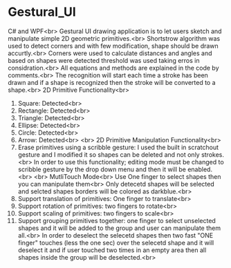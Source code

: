 Gestural_UI
===========
C# and WPF<br\>
Gestural UI drawing application is to let users sketch and manipulate simple 2D geometric primitives.<br\>
Shortstrow algorithm was used to detect corners and with few modification, shape should be drawn accurtly.<br\>
Corners were used to calculate distances and angles and based on shapes were detected threshold was used taking erros in considration.<br\>
All equations and methods are explained in the code by comments.<br\>
The recognition will start each time a stroke has been drawn and if a shape is recognized then the stroke will be converted to a shape.<br\>
2D Primitive Functionality<br\>
1. Square: Detected<br\>
2. Rectangle: Detected<br\>
3. Triangle: Detected<br\>
4. Ellipse: Detected<br\>
5. Circle: Detected<br\>
6. Arrow: Detected<br\>
<br\>
2D Primitive Manipulation Functionality<br\>
1. Erase primitives using a scribble gesture: I used the built in scratchout gesture and I modified it so shapes can be deleted and not only strokes.<br\>
In order to use this functionality; editing mode must be changed to scribble gesture by the drop down menu and then it will be enabled.<br\>
<br\>
MutliTouch Mode<br\>
Use One finger to select shapes then you can manipulate them<br\>
Only detecetd shapes will be selected and selcted shapes borders will be colored as darkblue.<br\>
2. Support translation of primitives: One finger to translate<br\>
3. Support rotation of primitives: two fingers to rotate<br\>
4. Support scaling of primitives: two fingers to scale<br\>
5. Support grouping primitives together: one finger to select unselected shapes and it will be added to the group and user can manipulate them all.<br\>
In order to deselect the selecetd shapes then two fast "ONE finger" touches (less the one sec) over the selecetd shape and it will deselect it and if user touched two times in an empty area then all shapes inside the group will be deselected.<br\>
